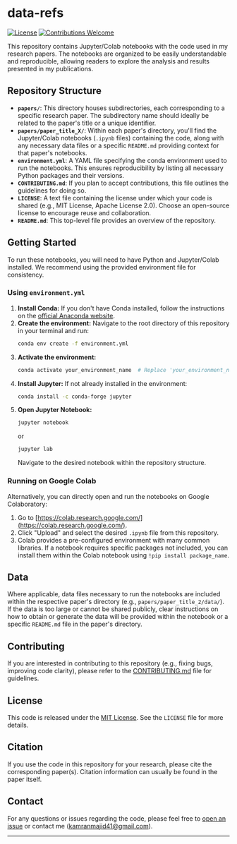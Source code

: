 # data-refs

[![License](https://img.shields.io/badge/License-MIT-yellow.svg)](https://opensource.org/licenses/MIT)
[![Contributions Welcome](https://img.shields.io/badge/Contributions-Welcome-brightgreen.svg)](CONTRIBUTING.md)

This repository contains Jupyter/Colab notebooks with the code used in my research papers. The notebooks are organized to be easily understandable and reproducible, allowing readers to explore the analysis and results presented in my publications.

## Repository Structure

* **`papers/`**: This directory houses subdirectories, each corresponding to a specific research paper. The subdirectory name should ideally be related to the paper's title or a unique identifier.
* **`papers/paper_title_X/`**: Within each paper's directory, you'll find the Jupyter/Colab notebooks (`.ipynb` files) containing the code, along with any necessary data files or a specific `README.md` providing context for that paper's notebooks.
* **`environment.yml`**: A YAML file specifying the conda environment used to run the notebooks. This ensures reproducibility by listing all necessary Python packages and their versions.
* **`CONTRIBUTING.md`**: If you plan to accept contributions, this file outlines the guidelines for doing so.
* **`LICENSE`**: A text file containing the license under which your code is shared (e.g., MIT License, Apache License 2.0). Choose an open-source license to encourage reuse and collaboration.
* **`README.md`**: This top-level file provides an overview of the repository.

## Getting Started

To run these notebooks, you will need to have Python and Jupyter/Colab installed. We recommend using the provided environment file for consistency.

### Using `environment.yml`

1.  **Install Conda:** If you don't have Conda installed, follow the instructions on the [official Anaconda website](https://www.anaconda.com/products/distribution).
2.  **Create the environment:** Navigate to the root directory of this repository in your terminal and run:
    ```bash
    conda env create -f environment.yml
    ```
3.  **Activate the environment:**
    ```bash
    conda activate your_environment_name  # Replace 'your_environment_name' with the name specified in environment.yml
    ```
4.  **Install Jupyter:** If not already installed in the environment:
    ```bash
    conda install -c conda-forge jupyter
    ```
5.  **Open Jupyter Notebook:**
    ```bash
    jupyter notebook
    ```
    or
    ```bash
    jupyter lab
    ```
    Navigate to the desired notebook within the repository structure.

### Running on Google Colab

Alternatively, you can directly open and run the notebooks on Google Colaboratory:

1.  Go to [https://colab.research.google.com/](https://colab.research.google.com/).
2.  Click "Upload" and select the desired `.ipynb` file from this repository.
3.  Colab provides a pre-configured environment with many common libraries. If a notebook requires specific packages not included, you can install them within the Colab notebook using `!pip install package_name`.

## Data

Where applicable, data files necessary to run the notebooks are included within the respective paper's directory (e.g., `papers/paper_title_2/data/`). If the data is too large or cannot be shared publicly, clear instructions on how to obtain or generate the data will be provided within the notebook or a specific `README.md` file in the paper's directory.

## Contributing 

If you are interested in contributing to this repository (e.g., fixing bugs, improving code clarity), please refer to the [CONTRIBUTING.md](CONTRIBUTING.md) file for guidelines.

## License

This code is released under the [MIT License](LICENSE). See the `LICENSE` file for more details.

## Citation

If you use the code in this repository for your research, please cite the corresponding paper(s). Citation information can usually be found in the paper itself.

## Contact

For any questions or issues regarding the code, please feel free to [open an issue](https://github.com/kamranmajid41/data-refs/issues) or contact me (kamranmajid41@gmail.com).

---